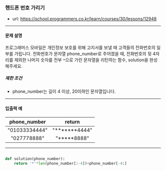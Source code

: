 ### 핸드폰 번호 가리기

 - url: https://school.programmers.co.kr/learn/courses/30/lessons/12948
 
 --------
 
#### 문제 설명
프로그래머스 모바일은 개인정보 보호를 위해 고지서를 보낼 때 고객들의 전화번호의 일부를 가립니다.
전화번호가 문자열 phone_number로 주어졌을 때, 전화번호의 뒷 4자리를 제외한 나머지 숫자를 전부 `*`으로 가린 문자열을 리턴하는 함수, solution을 완성해주세요.

##### 제한 조건
 - phone_number는 길이 4 이상, 20이하인 문자열입니다.

--------
 
#### 입출력 예
 |phone_number|return|
 |:---:|:---:|
 |"01033334444"|"*******4444"|
 |"027778888"|"*****8888"|

--------

```python

def solution(phone_number):
    return '*'*len(phone_number[:-4])+phone_number[-4:]

```